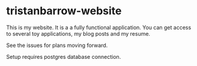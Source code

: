 # tristanbarrow-website

This is my website. It is a a fully functional application. You can get access to several toy applications, my blog posts and my resume.

See the issues for plans moving forward.

Setup requires postgres database connection.